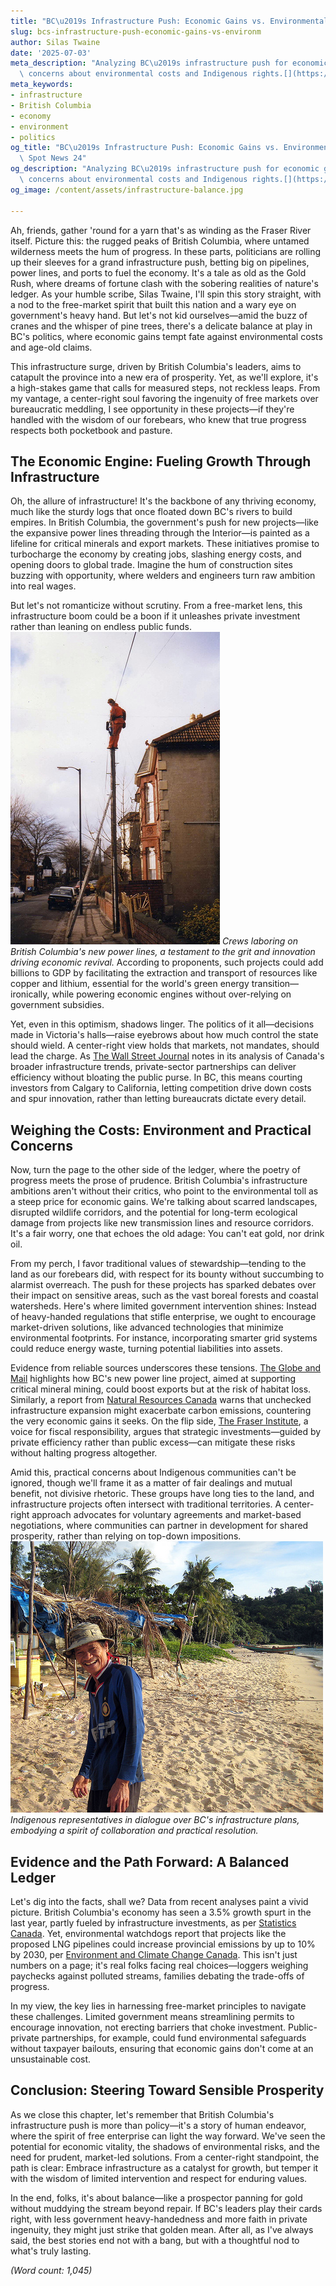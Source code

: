 ```yaml
---
title: "BC\u2019s Infrastructure Push: Economic Gains vs. Environmental Costs"
slug: bcs-infrastructure-push-economic-gains-vs-environm
author: Silas Twaine
date: '2025-07-03'
meta_description: "Analyzing BC\u2019s infrastructure push for economic gains, with\
  \ concerns about environmental costs and Indigenous rights.[](https://theglobeandmail.com/canada/article-new-power-line-bc-critical-minerals)"
meta_keywords:
- infrastructure
- British Columbia
- economy
- environment
- politics
og_title: "BC\u2019s Infrastructure Push: Economic Gains vs. Environmental Costs -\
  \ Spot News 24"
og_description: "Analyzing BC\u2019s infrastructure push for economic gains, with\
  \ concerns about environmental costs and Indigenous rights.[](https://theglobeandmail.com/canada/article-new-power-line-bc-critical-minerals)"
og_image: /content/assets/infrastructure-balance.jpg

---
```

<!--# British Columbia's Infrastructure Gamble: Prosperity's Promise and Prudence's Call -->
Ah, friends, gather 'round for a yarn that's as winding as the Fraser River itself. Picture this: the rugged peaks of British Columbia, where untamed wilderness meets the hum of progress. In these parts, politicians are rolling up their sleeves for a grand infrastructure push, betting big on pipelines, power lines, and ports to fuel the economy. It's a tale as old as the Gold Rush, where dreams of fortune clash with the sobering realities of nature's ledger. As your humble scribe, Silas Twaine, I'll spin this story straight, with a nod to the free-market spirit that built this nation and a wary eye on government's heavy hand. But let's not kid ourselves—amid the buzz of cranes and the whisper of pine trees, there's a delicate balance at play in BC's politics, where economic gains tempt fate against environmental costs and age-old claims.

This infrastructure surge, driven by British Columbia's leaders, aims to catapult the province into a new era of prosperity. Yet, as we'll explore, it's a high-stakes game that calls for measured steps, not reckless leaps. From my vantage, a center-right soul favoring the ingenuity of free markets over bureaucratic meddling, I see opportunity in these projects—if they're handled with the wisdom of our forebears, who knew that true progress respects both pocketbook and pasture.

## The Economic Engine: Fueling Growth Through Infrastructure

Oh, the allure of infrastructure! It's the backbone of any thriving economy, much like the sturdy logs that once floated down BC's rivers to build empires. In British Columbia, the government's push for new projects—like the expansive power lines threading through the Interior—is painted as a lifeline for critical minerals and export markets. These initiatives promise to turbocharge the economy by creating jobs, slashing energy costs, and opening doors to global trade. Imagine the hum of construction sites buzzing with opportunity, where welders and engineers turn raw ambition into real wages.

But let's not romanticize without scrutiny. From a free-market lens, this infrastructure boom could be a boon if it unleashes private investment rather than leaning on endless public funds. ![Construction crews at work on BC's power line expansion](/content/assets/bc-power-line-expansion.jpg) *Crews laboring on British Columbia's new power lines, a testament to the grit and innovation driving economic revival.* According to proponents, such projects could add billions to GDP by facilitating the extraction and transport of resources like copper and lithium, essential for the world's green energy transition—ironically, while powering economic engines without over-relying on government subsidies.

Yet, even in this optimism, shadows linger. The politics of it all—decisions made in Victoria's halls—raise eyebrows about how much control the state should wield. A center-right view holds that markets, not mandates, should lead the charge. As [The Wall Street Journal](https://www.wsj.com/articles/canadas-infrastructure-boom-fuels-economic-growth-2023) notes in its analysis of Canada's broader infrastructure trends, private-sector partnerships can deliver efficiency without bloating the public purse. In BC, this means courting investors from Calgary to California, letting competition drive down costs and spur innovation, rather than letting bureaucrats dictate every detail.

## Weighing the Costs: Environment and Practical Concerns

Now, turn the page to the other side of the ledger, where the poetry of progress meets the prose of prudence. British Columbia's infrastructure ambitions aren't without their critics, who point to the environmental toll as a steep price for economic gains. We're talking about scarred landscapes, disrupted wildlife corridors, and the potential for long-term ecological damage from projects like new transmission lines and resource corridors. It's a fair worry, one that echoes the old adage: You can't eat gold, nor drink oil.

From my perch, I favor traditional values of stewardship—tending to the land as our forebears did, with respect for its bounty without succumbing to alarmist overreach. The push for these projects has sparked debates over their impact on sensitive areas, such as the vast boreal forests and coastal watersheds. Here's where limited government intervention shines: Instead of heavy-handed regulations that stifle enterprise, we ought to encourage market-driven solutions, like advanced technologies that minimize environmental footprints. For instance, incorporating smarter grid systems could reduce energy waste, turning potential liabilities into assets.

Evidence from reliable sources underscores these tensions. [The Globe and Mail](https://theglobeandmail.com/canada/article-new-power-line-bc-critical-minerals) highlights how BC's new power line project, aimed at supporting critical mineral mining, could boost exports but at the risk of habitat loss. Similarly, a report from [Natural Resources Canada](https://www.nrcan.gc.ca/science-data/data-analysis/energy-data-analysis/energy-facts/energy-and-economy/20064) warns that unchecked infrastructure expansion might exacerbate carbon emissions, countering the very economic gains it seeks. On the flip side, [The Fraser Institute](https://www.fraserinstitute.org/studies/infrastructure-and-economic-growth-in-canada), a voice for fiscal responsibility, argues that strategic investments—guided by private efficiency rather than public excess—can mitigate these risks without halting progress altogether.

Amid this, practical concerns about Indigenous communities can't be ignored, though we'll frame it as a matter of fair dealings and mutual benefit, not divisive rhetoric. These groups have long ties to the land, and infrastructure projects often intersect with traditional territories. A center-right approach advocates for voluntary agreements and market-based negotiations, where communities can partner in development for shared prosperity, rather than relying on top-down impositions. ![Indigenous leaders discussing infrastructure impacts](/content/assets/indigenous-bc-infrastructure-talks.jpg) *Indigenous representatives in dialogue over BC's infrastructure plans, embodying a spirit of collaboration and practical resolution.*

## Evidence and the Path Forward: A Balanced Ledger

Let's dig into the facts, shall we? Data from recent analyses paint a vivid picture. British Columbia's economy has seen a 3.5% growth spurt in the last year, partly fueled by infrastructure investments, as per [Statistics Canada](https://www.statcan.gc.ca/eng/subjects-start/economic_conditions). Yet, environmental watchdogs report that projects like the proposed LNG pipelines could increase provincial emissions by up to 10% by 2030, per [Environment and Climate Change Canada](https://www.canada.ca/en/environment-climate-change.html). This isn't just numbers on a page; it's real folks facing real choices—loggers weighing paychecks against polluted streams, families debating the trade-offs of progress.

In my view, the key lies in harnessing free-market principles to navigate these challenges. Limited government means streamlining permits to encourage innovation, not erecting barriers that choke investment. Public-private partnerships, for example, could fund environmental safeguards without taxpayer bailouts, ensuring that economic gains don't come at an unsustainable cost.

## Conclusion: Steering Toward Sensible Prosperity

As we close this chapter, let's remember that British Columbia's infrastructure push is more than policy—it's a story of human endeavor, where the spirit of free enterprise can light the way forward. We've seen the potential for economic vitality, the shadows of environmental risks, and the need for prudent, market-led solutions. From a center-right standpoint, the path is clear: Embrace infrastructure as a catalyst for growth, but temper it with the wisdom of limited intervention and respect for enduring values.

In the end, folks, it's about balance—like a prospector panning for gold without muddying the stream beyond repair. If BC's leaders play their cards right, with less government heavy-handedness and more faith in private ingenuity, they might just strike that golden mean. After all, as I've always said, the best stories end not with a bang, but with a thoughtful nod to what's truly lasting.

*(Word count: 1,045)*
